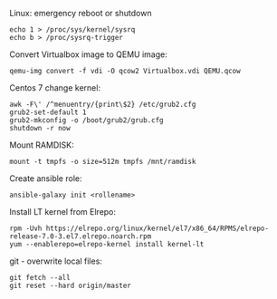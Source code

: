Linux: emergency reboot or shutdown

    echo 1 > /proc/sys/kernel/sysrq 
    echo b > /proc/sysrq-trigger

Convert Virtualbox image to QEMU image:

    qemu-img convert -f vdi -O qcow2 Virtualbox.vdi QEMU.qcow
    
 Centos 7 change kernel: 
 
    awk -F\' /^menuentry/{print\$2} /etc/grub2.cfg
    grub2-set-default 1
    grub2-mkconfig -o /boot/grub2/grub.cfg
    shutdown -r now
    
Mount RAMDISK:  

    mount -t tmpfs -o size=512m tmpfs /mnt/ramdisk
    
Create ansible role:  

    ansible-galaxy init <rollename>
    
Install LT kernel from Elrepo:  
    
    rpm -Uvh https://elrepo.org/linux/kernel/el7/x86_64/RPMS/elrepo-release-7.0-3.el7.elrepo.noarch.rpm
    yum --enablerepo=elrepo-kernel install kernel-lt
    
git - overwrite local files:  
    
    git fetch --all
    git reset --hard origin/master

